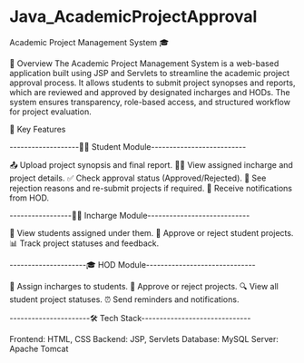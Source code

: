 # Java_AcademicProjectApproval
Academic Project Management System 🎓

📌 Overview
The Academic Project Management System is a web-based application built using JSP and Servlets to streamline the academic project approval process. It allows students to submit project synopses and reports, which are reviewed and approved by designated incharges and HODs. The system ensures transparency, role-based access, and structured workflow for project evaluation.

🔹 Key Features

-------------------👨‍🎓 Student Module--------------------------

📤 Upload project synopsis and final report.
👨‍🏫 View assigned incharge and project details.
✅ Check approval status (Approved/Rejected).
📌 See rejection reasons and re-submit projects if required.
🔔 Receive notifications from HOD.

-----------------🧑‍🏫 Incharge Module----------------------------

👀 View students assigned under them.
📝 Approve or reject student projects.
📊 Track project statuses and feedback.

---------------------🎓 HOD Module------------------------------

🎯 Assign incharges to students.
📝 Approve or reject projects.
🔍 View all student project statuses.
⏰ Send reminders and notifications.

----------------------🛠️ Tech Stack------------------------------

Frontend: HTML, CSS
Backend: JSP, Servlets
Database: MySQL
Server: Apache Tomcat
